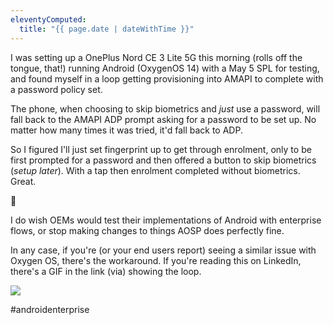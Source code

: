 ```yaml
---
eleventyComputed:
  title: "{{ page.date | dateWithTime }}"
---
```


I was setting up a OnePlus Nord CE 3 Lite 5G this morning (rolls off the tongue, that!) running Android (OxygenOS 14) with a May 5 SPL for testing, and found myself in a loop getting provisioning into AMAPI to complete with a password policy set. 

The phone, when choosing to skip biometrics and _just_ use a password, will fall back to the AMAPI ADP prompt asking for a password to be set up. No matter how many times it was tried, it'd fall back to ADP.

So I figured I'll just set fingerprint up to get through enrolment, only to be first prompted for a password and then offered a button to skip biometrics (_setup later_). With a tap then enrolment completed without biometrics. Great.

🤨

I do wish OEMs would test their implementations of Android with enterprise flows, or stop making changes to things AOSP does perfectly fine.

In any case, if you're (or your end users report) seeing a similar issue with Oxygen OS, there's the workaround. If you're reading this on LinkedIn, there's a GIF in the link (via) showing the loop.

![](https://cdn.bayton.org/uploads/notes/96/2024-07-01_10.36.38.gif)

#androidenterprise